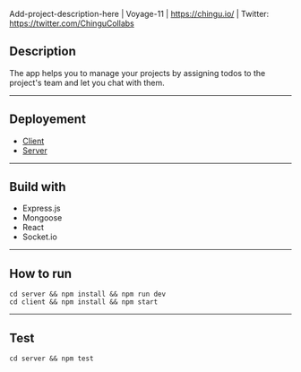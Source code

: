 Add-project-description-here | Voyage-11 | https://chingu.io/ | Twitter: https://twitter.com/ChinguCollabs

## Description
The app helps you to manage your projects by assigning todos to the project's team and let you chat with them.

---

## Deployement  

 - [Client](https://chingu-voyages.github.io/v11-bears-team-10/)
 - [Server](https://v11-bears-team-10.herokuapp.com/)

---
## Build with

- Express.js
- Mongoose
- React
- Socket.io

---

## How to run 

```
cd server && npm install && npm run dev
cd client && npm install && npm start
```
---


## Test

```
cd server && npm test
```
